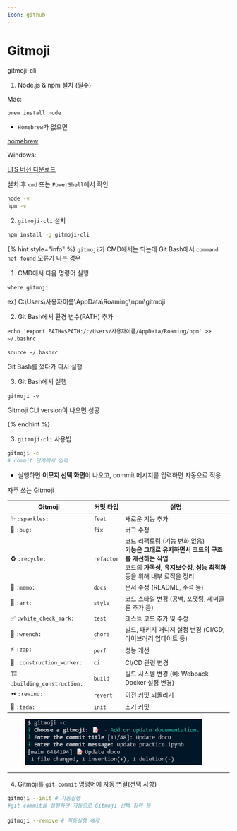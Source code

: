 ```yaml
---
icon: github
---
```


# Gitmoji

gitmoji-cli

1. Node.js & npm 설치 (필수)

Mac:

```bash
brew install node 
```

* `Homebrew`가 없으면&#x20;

[homebrew](https://brew.sh/)



Windows:

[LTS 버전 다운로드](https://nodejs.org/ko)

설치 후 `cmd` 또는 `PowerShell`에서 확인

```bash
node -v
npm -v
```



2. `gitmoji-cli` 설치

```bash
npm install -g gitmoji-cli
```

{% hint style="info" %}
`gitmoji`가 CMD에서는 되는데 Git Bash에서 `command not found` 오류가 나는 경우



1. CMD에서 다음 명령어 실행

`where gitmoji`&#x20;

ex) C:\Users\사용자이름\AppData\Roaming\npm\gitmoji



2. Git Bash에서 환경 변수(PATH) 추가

`echo 'export PATH=$PATH:/c/Users/사용자이름/AppData/Roaming/npm' >> ~/.bashrc` &#x20;

`source ~/.bashrc`&#x20;

Git Bash를 껐다가 다시 실행



3. Git Bash에서 실행

`gitmoji -v`&#x20;

Gitmoji CLI version이 나오면 성공


{% endhint %}



3. `gitmoji-cli` 사용법

```bash
gitmoji -c
# commit 단계에서 입력
```

* 실행하면 **이모지 선택 화면**이 나오고, commit 메시지를 입력하면 자동으로 적용



자주 쓰는 Gitmoji

<table data-full-width="true"><thead><tr><th>Gitmoji</th><th>커밋 타입</th><th>설명</th></tr></thead><tbody><tr><td>✨ <code>:sparkles:</code></td><td><code>feat</code></td><td>새로운 기능 추가</td></tr><tr><td>🐛 <code>:bug:</code></td><td><code>fix</code></td><td>버그 수정</td></tr><tr><td>♻️ <code>:recycle:</code></td><td><code>refactor</code></td><td>코드 리팩토링 (기능 변화 없음)<br><strong>기능은 그대로 유지하면서 코드의 구조를 개선하는 작업</strong><br>코드의 <strong>가독성, 유지보수성, 성능 최적화</strong> 등을 위해 내부 로직을 정리</td></tr><tr><td>📝 <code>:memo:</code></td><td><code>docs</code></td><td>문서 수정 (README, 주석 등)</td></tr><tr><td>🎨 <code>:art:</code></td><td><code>style</code></td><td>코드 스타일 변경 (공백, 포맷팅, 세미콜론 추가 등)</td></tr><tr><td>✅ <code>:white_check_mark:</code></td><td><code>test</code></td><td>테스트 코드 추가 및 수정</td></tr><tr><td>🔧 <code>:wrench:</code></td><td><code>chore</code></td><td>빌드, 패키지 매니저 설정 변경 (CI/CD, 라이브러리 업데이트 등)</td></tr><tr><td>⚡ <code>:zap:</code></td><td><code>perf</code></td><td>성능 개선</td></tr><tr><td>👷 <code>:construction_worker:</code></td><td><code>ci</code></td><td>CI/CD 관련 변경</td></tr><tr><td>🏗️ <code>:building_construction:</code></td><td><code>build</code></td><td>빌드 시스템 변경 (예: Webpack, Docker 설정 변경)</td></tr><tr><td>⏪ <code>:rewind:</code></td><td><code>revert</code></td><td>이전 커밋 되돌리기</td></tr><tr><td>🎉 <code>:tada:</code></td><td><code>init</code></td><td>초기 커밋</td></tr></tbody></table>

<div align="left"><figure><img src="../../../.gitbook/assets/image.png" alt="" width="401"><figcaption></figcaption></figure></div>

***

4. Gitmoji를 `git commit` 명령어에 자동 연결(선택 사항)

```bash
gitmoji --init # 자동실행
#git commit을 실행하면 자동으로 Gitmoji 선택 창이 뜸

gitmoji --remove # 자동실행 해제
```





